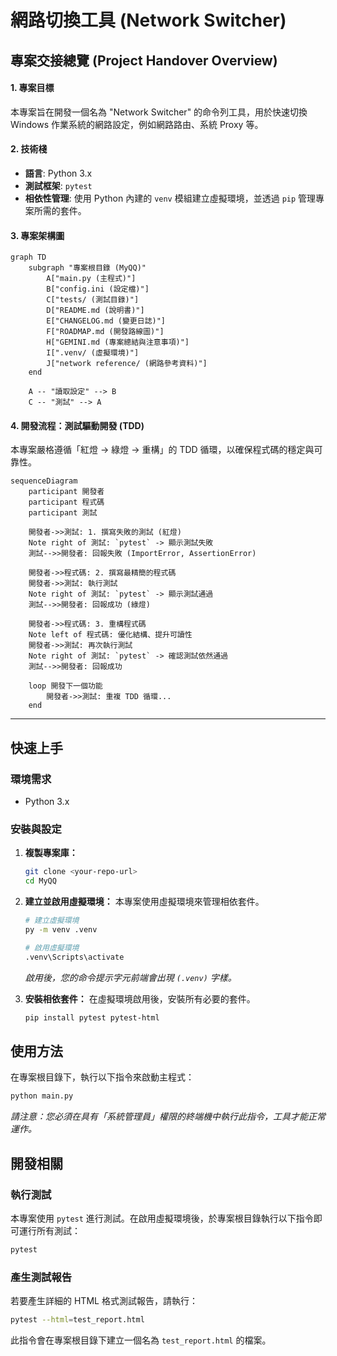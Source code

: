 # 網路切換工具 (Network Switcher)

## 專案交接總覽 (Project Handover Overview)

#### **1. 專案目標**
本專案旨在開發一個名為 "Network Switcher" 的命令列工具，用於快速切換 Windows 作業系統的網路設定，例如網路路由、系統 Proxy 等。

#### **2. 技術棧**
*   **語言**: Python 3.x
*   **測試框架**: `pytest`
*   **相依性管理**: 使用 Python 內建的 `venv` 模組建立虛擬環境，並透過 `pip` 管理專案所需的套件。

#### **3. 專案架構圖**
```mermaid
graph TD
    subgraph "專案根目錄 (MyQQ)"
        A["main.py (主程式)"]
        B["config.ini (設定檔)"]
        C["tests/ (測試目錄)"]
        D["README.md (說明書)"]
        E["CHANGELOG.md (變更日誌)"]
        F["ROADMAP.md (開發路線圖)"]
        H["GEMINI.md (專案總結與注意事項)"]
        I[".venv/ (虛擬環境)"]
        J["network reference/ (網路參考資料)"]
    end

    A -- "讀取設定" --> B
    C -- "測試" --> A

```

#### **4. 開發流程：測試驅動開發 (TDD)**
本專案嚴格遵循「紅燈 -> 綠燈 -> 重構」的 TDD 循環，以確保程式碼的穩定與可靠性。

```mermaid
sequenceDiagram
    participant 開發者
    participant 程式碼
    participant 測試

    開發者->>測試: 1. 撰寫失敗的測試 (紅燈)
    Note right of 測試: `pytest` -> 顯示測試失敗
    測試-->>開發者: 回報失敗 (ImportError, AssertionError)

    開發者->>程式碼: 2. 撰寫最精簡的程式碼
    開發者->>測試: 執行測試
    Note right of 測試: `pytest` -> 顯示測試通過
    測試-->>開發者: 回報成功 (綠燈)

    開發者->>程式碼: 3. 重構程式碼
    Note left of 程式碼: 優化結構、提升可讀性
    開發者->>測試: 再次執行測試
    Note right of 測試: `pytest` -> 確認測試依然通過
    測試-->>開發者: 回報成功

    loop 開發下一個功能
        開發者->>測試: 重複 TDD 循環...
    end
```

---

## 快速上手

### 環境需求
- Python 3.x

### 安裝與設定

1.  **複製專案庫：**
    ```sh
    git clone <your-repo-url>
    cd MyQQ
    ```

2.  **建立並啟用虛擬環境：**
    本專案使用虛擬環境來管理相依套件。
    ```sh
    # 建立虛擬環境
    py -m venv .venv

    # 啟用虛擬環境
    .venv\Scripts\activate
    ```
    *啟用後，您的命令提示字元前端會出現 `(.venv)` 字樣。*

3.  **安裝相依套件：**
    在虛擬環境啟用後，安裝所有必要的套件。
    ```sh
    pip install pytest pytest-html
    ```

## 使用方法

在專案根目錄下，執行以下指令來啟動主程式：
```sh
python main.py
```
*請注意：您必須在具有「系統管理員」權限的終端機中執行此指令，工具才能正常運作。*

## 開發相關

### 執行測試

本專案使用 `pytest` 進行測試。在啟用虛擬環境後，於專案根目錄執行以下指令即可運行所有測試：
```sh
pytest
```

### 產生測試報告

若要產生詳細的 HTML 格式測試報告，請執行：
```sh
pytest --html=test_report.html
```
此指令會在專案根目錄下建立一個名為 `test_report.html` 的檔案。
